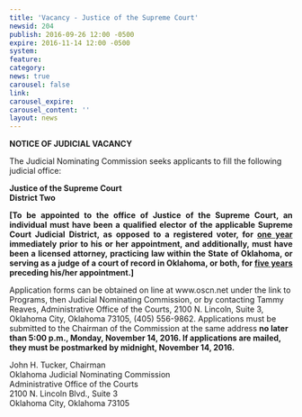```yaml
---
title: 'Vacancy - Justice of the Supreme Court'
newsid: 204
publish: 2016-09-26 12:00 -0500
expire: 2016-11-14 12:00 -0500
system: 
feature: 
category: 
news: true
carousel: false
link: 
carousel_expire: 
carousel_content: ''
layout: news
---
```

<div class="vacant">
<div class="rup-head">
<p class="centerText"><b>NOTICE OF JUDICIAL VACANCY</b></p>

<p>The Judicial Nominating Commission seeks applicants to fill the following judicial office:</p>
<p class="centerText">
<strong>Justice of the Supreme Court</strong><br>
<strong>District Two</strong></p>
</div>
<div class="rup-body">
<p class="innervacant" style="text-align: justify;">
<strong>
[To be appointed to the office of Justice of the Supreme Court, an individual must have been a qualified elector of the applicable Supreme Court Judicial District, as opposed to a registered voter, for <u>one year</u> immediately prior to his or her appointment, and additionally, must have been a licensed attorney, practicing law within the State of Oklahoma, or serving as a judge of a court of record in Oklahoma, or both, for <u>five years</u> preceding his/her appointment.]
</strong>
</p>
<p>Application forms can be obtained on line at www.oscn.net under the link to Programs, then Judicial Nominating Commission, or by contacting Tammy Reaves, Administrative Office of the Courts, 2100 N. Lincoln, Suite 3, Oklahoma City, Oklahoma  73105, (405) 556-9862.   Applications must be submitted to the Chairman of the Commission at the same address 
<strong>no later than 5:00 p.m., Monday, November 14, 2016. If applications are mailed, they must be postmarked by midnight, November 14, 2016.</strong></p>
<p class="centerText">John H. Tucker, Chairman<br>
Oklahoma Judicial Nominating Commission<br>
Administrative Office of the Courts<br>
2100 N. Lincoln Blvd., Suite 3<br>
Oklahoma City, Oklahoma 73105</p>
</div>
</div>